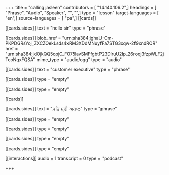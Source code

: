 +++
title = "calling jasleen"
contributors = [ "14.140.106.2",]
headings = [ "Phrase", "Audio", "Speaker", "", "",]
type = "lesson"
target-languages = [ "en",]
source-languages = [ "pa",]
[[cards]]

[[cards.sides]]
text = "hello sir"
type = "phrase"

[[cards.sides]]
blob_href = "urn:sha384:jghaU-Om-PKPDGRsYoj_ZXCZOekLsds4xRM3XDdMNuyfFa7STG3xqw-2f9xndROR"
href = "urn:sha384:jdOjkQQ5opjC_F075lavSMFfgbtP23DIruU2Ip_26roqj3fzpWLF2jTcoNqxFQSA"
mime_type = "audio/ogg"
type = "audio"

[[cards.sides]]
text = "customer executive"
type = "phrase"

[[cards.sides]]
type = "empty"

[[cards.sides]]
type = "empty"

[[cards]]

[[cards.sides]]
text = "ਸਤਿ ਸ਼੍ਰੀ ਅਕਾਲ"
type = "phrase"

[[cards.sides]]
type = "empty"

[[cards.sides]]
type = "empty"

[[cards.sides]]
type = "empty"

[[cards.sides]]
type = "empty"

[[interactions]]
audio = 1
transcript = 0
type = "podcast"

+++
